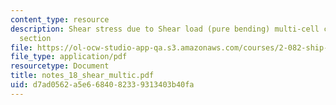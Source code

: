 ```yaml
---
content_type: resource
description: Shear stress due to Shear load (pure bending) multi-cell closed cross
  section
file: https://ol-ocw-studio-app-qa.s3.amazonaws.com/courses/2-082-ship-structural-analysis-design-13-122-spring-2003/d7ad0562a5e6684082339313403b40fa_notes_18_shear_multic.pdf
file_type: application/pdf
resourcetype: Document
title: notes_18_shear_multic.pdf
uid: d7ad0562-a5e6-6840-8233-9313403b40fa
---
```

